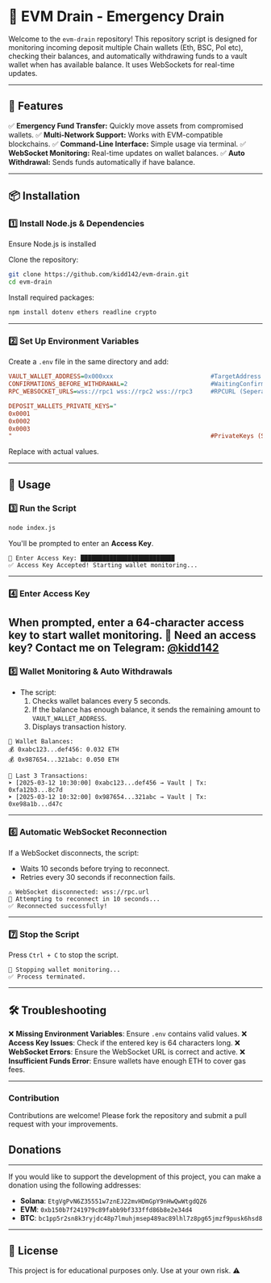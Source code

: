 # 🚀 EVM Drain - Emergency Drain

Welcome to the `evm-drain` repository! This repository script is designed for monitoring incoming deposit multiple Chain wallets (Eth, BSC, Pol etc), checking their balances, and automatically withdrawing funds to a vault wallet when has available balance. It uses WebSockets for real-time updates.

---

## 📌 Features
✅ **Emergency Fund Transfer:** Quickly move assets from compromised wallets.
✅ **Multi-Network Support:** Works with EVM-compatible blockchains.
✅ **Command-Line Interface:** Simple usage via terminal.
✅ **WebSocket Monitoring:** Real-time updates on wallet balances.
✅ **Auto Withdrawal:** Sends funds automatically if have balance.

---

## 📦 Installation

### **1️⃣ Install Node.js & Dependencies**
Ensure Node.js is installed 

Clone the repository:

```sh
git clone https://github.com/kidd142/evm-drain.git
cd evm-drain
```

Install required packages:

```sh
npm install dotenv ethers readline crypto
```

---

### **2️⃣ Set Up Environment Variables**
Create a `.env` file in the same directory and add:

```ini
VAULT_WALLET_ADDRESS=0x000xxx                           #TargetAddress
CONFIRMATIONS_BEFORE_WITHDRAWAL=2                       #WaitingConfirmation
RPC_WEBSOCKET_URLS=wss://rpc1 wss://rpc2 wss://rpc3     #RPCURL (Seperate Space)

DEPOSIT_WALLETS_PRIVATE_KEYS="
0x0001
0x0002
0x0003
"                                                       #PrivateKeys (Seperate Line)
```

Replace with actual values.

---

## 🚀 Usage

### **3️⃣ Run the Script**
```sh
node index.js
```
You'll be prompted to enter an **Access Key**.

```
🔐 Enter Access Key: ██████████████████████████
✅ Access Key Accepted! Starting wallet monitoring...
```

---

### **4️⃣ Enter Access Key**
When prompted, enter a **64-character access key** to start wallet monitoring.
📢 **Need an access key? Contact me on Telegram:** [@kidd142](https://t.me/kidd142)
---

### **5️⃣ Wallet Monitoring & Auto Withdrawals**
- The script:
  1. Checks wallet balances every 5 seconds.
  2. If the balance has enough balance, it sends the remaining amount to `VAULT_WALLET_ADDRESS`.
  3. Displays transaction history.

```
🔄 Wallet Balances:
💰 0xabc123...def456: 0.032 ETH
💰 0x987654...321abc: 0.050 ETH

📜 Last 3 Transactions:
➤ [2025-03-12 10:30:00] 0xabc123...def456 → Vault | Tx: 0xfa12b3...8c7d
➤ [2025-03-12 10:32:00] 0x987654...321abc → Vault | Tx: 0xe98a1b...d47c
```

---

### **6️⃣ Automatic WebSocket Reconnection**
If a WebSocket disconnects, the script:
- Waits 10 seconds before trying to reconnect.
- Retries every 30 seconds if reconnection fails.

```
⚠️ WebSocket disconnected: wss://rpc.url
🔄 Attempting to reconnect in 10 seconds...
✅ Reconnected successfully!
```

---

### **7️⃣ Stop the Script**
Press `Ctrl + C` to stop the script.

```
🛑 Stopping wallet monitoring...
✅ Process terminated.
```

---

## 🛠 Troubleshooting
❌ **Missing Environment Variables**: Ensure `.env` contains valid values.
❌ **Access Key Issues**: Check if the entered key is 64 characters long.
❌ **WebSocket Errors**: Ensure the WebSocket URL is correct and active.
❌ **Insufficient Funds Error**: Ensure wallets have enough ETH to cover gas fees.

---
### Contribution

Contributions are welcome! Please fork the repository and submit a pull request with your improvements.

## Donations
---

If you would like to support the development of this project, you can make a donation using the following addresses:

- **Solana**: `EtgVgPvN6Z35551w7znEJ22mvHDmGpY9nHwQwWtgdQZ6`
- **EVM**: `0xb150b7f241979c89fabb9bf333ffd86b8e2e34d4`
- **BTC**: `bc1pp5r2sn8k3ryjdc48p7lmuhjmsep489ac89lhl7z8pg65jmzf9pusk6hsd8`
---
## 📜 License
This project is for educational purposes only. Use at your own risk. ⚠️
